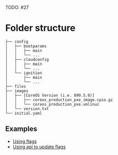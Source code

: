 TODO: #27

# Folder structure

```
├── config
│   ├── bootparams
│   │   ├── main
│   │   └── ...
│   ├── cloudconfig
│   │   ├── main
│   │   └── ...
│   └── ignition
│       ├── main
│       └── ...
├── files
├── images
│   ├── [CoreOS Version (i.e. 899.5.0)]
│   │   ├── coreos_production_pxe_image.cpio.gz
│   │   └── coreos_production_pxe.vmlinuz
│   └── version.txt
└── initial.yaml
```

## Examples

* [Using flags](https://github.com/cafebazaar/blacksmith-workspace-kubernetes/blob/temporary/config/cloudconfig/main)
* [Using api to update flags](https://github.com/cafebazaar/blacksmith-workspace-kubernetes/blob/temporary/config/cloudconfig/partitioning.sh#L11)

